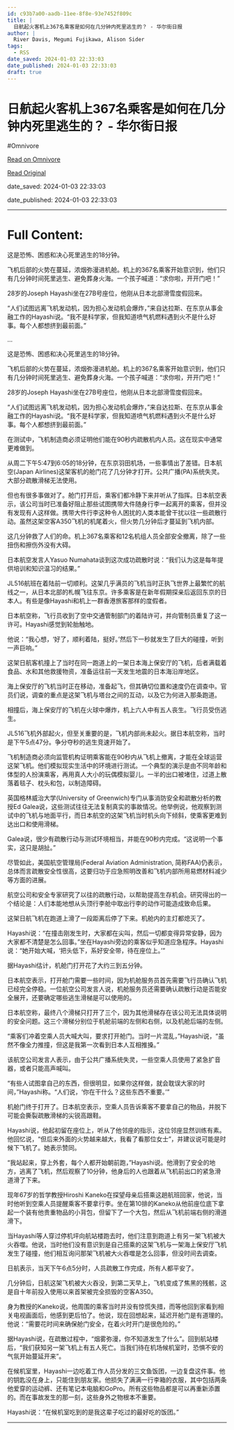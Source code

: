 ```yaml
---
id: c93b7a00-aadb-11ee-8f8e-93e7452f809c
title: |
  日航起火客机上367名乘客是如何在几分钟内死里逃生的？ - 华尔街日报
author: |
  River Davis, Megumi Fujikawa, Alison Sider
tags:
  - RSS
date_saved: 2024-01-03 22:33:03
date_published: 2024-01-03 22:33:03
draft: true
---
```


# 日航起火客机上367名乘客是如何在几分钟内死里逃生的？ - 华尔街日报
#Omnivore

[Read on Omnivore](https://omnivore.app/me/367-18cd39a27df)

[Read Original](https://cn.wsj.com/amp/articles/%E6%97%A5%E8%88%AA%E8%B5%B7%E7%81%AB%E5%AE%A2%E6%9C%BA%E4%B8%8A367%E5%90%8D%E4%B9%98%E5%AE%A2%E6%98%AF%E5%A6%82%E4%BD%95%E5%9C%A8%E5%87%A0%E5%88%86%E9%92%9F%E5%86%85%E6%AD%BB%E9%87%8C%E9%80%83%E7%94%9F%E7%9A%84-2beadfbe)

date_saved: 2024-01-03 22:33:03

date_published: 2024-01-03 22:33:03

--- 

# Full Content: 

这是恐怖、困惑和决心死里逃生的18分钟。

飞机后部的火势在蔓延，浓烟弥漫进机舱。机上的367名乘客开始意识到，他们只有几分钟时间死里逃生、避免葬身火海。一个孩子喊道：“求你啦，开开门吧！”

28岁的Joseph Hayashi坐在27B号座位，他刚从日本北部滑雪度假回来。

“人们试图远离飞机发动机，因为担心发动机会爆炸，”来自达拉斯、在东京从事金融工作的Hayashi说。“我不是科学家，但我知道喷气机燃料遇到火不是什么好事。每个人都想挤到最前面。”

...

这是恐怖、困惑和决心死里逃生的18分钟。

飞机后部的火势在蔓延，浓烟弥漫进机舱。机上的367名乘客开始意识到，他们只有几分钟时间死里逃生、避免葬身火海。一个孩子喊道：“求你啦，开开门吧！”

28岁的Joseph Hayashi坐在27B号座位，他刚从日本北部滑雪度假回来。

“人们试图远离飞机发动机，因为担心发动机会爆炸，”来自达拉斯、在东京从事金融工作的Hayashi说。“我不是科学家，但我知道喷气机燃料遇到火不是什么好事。每个人都想挤到最前面。”

在测试中，飞机制造商必须证明他们能在90秒内疏散机内人员。这在现实中通常更难做到。

从周二下午5:47到6:05的18分钟，在东京羽田机场，一些事情出了差错。日本航空(Japan Airlines)这架客机的舱门花了几分钟才打开。公共广播(PA)系统失灵。大部分疏散滑梯无法使用。

但也有很多事做对了。舱门打开后，乘客们都冷静下来并听从了指挥。日本航空表示，该公司当时已准备好阻止那些试图携带大件随身行李一起离开的乘客，但并没有发现有人这样做。携带大件行李这种令人困扰的人类本能曾干扰以往一些疏散行动。虽然这架空客A350飞机的机尾着火，但火势几分钟后才蔓延到飞机内部。

这几分钟救了人们的命。机上367名乘客和12名机组人员全部安全撤离，除了一些扭伤和擦伤外没有大碍。

日本航空发言人Yasuo Numahata谈到这次成功疏散时说：“我们认为这是每年提供培训和知识温习的结果。”

JL516航班在着陆前一切顺利。这架几乎满员的飞机当时正执飞世界上最繁忙的航线之一，从日本北部的札幌飞往东京。许多乘客是在新年假期探亲后返回东京的日本人。有些是像Hayashi和机上一群香港旅客那样的度假者。

日本航空称，飞行员收到了空中交通管制部门的着陆许可，并向管制员重复了这一许可。Hayashi感觉到轮胎触地。

他说：“我心想，‘好了，顺利着陆，挺好。’然后下一秒就发生了巨大的碰撞，听到一声巨响。”

这架日航客机撞上了当时在同一跑道上的一架日本海上保安厅的飞机，后者满载着食品、水和其他救援物资，准备运往前一天发生地震的日本海沿岸地区。

海上保安厅的飞机当时正在移动，准备起飞，但其确切位置和速度仍在调查中。官员们说，调查的重点是这架飞机与塔台之间的互动，以及它为何进入那条跑道。

相撞后，海上保安厅的飞机在火球中爆炸，机上六人中有五人丧生。飞行员受伤逃生。

JL516飞机外部起火，但至关重要的是，飞机内部尚未起火。据日本航空称，当时是下午5点47分。争分夺秒的逃生竞速开始了。

飞机制造商必须向监管机构证明乘客能在90秒内从飞机上撤离，才能在全球运营这架飞机。他们模拟现实生活中的环境进行测试。一个典型的演示是由不同年龄和体型的人扮演乘客，再用真人大小的玩偶模拟婴儿。一半的出口被堵住，过道上散落着毯子、枕头和包，以制造障碍。

英国格林威治大学(University of Greenwich)专门从事消防安全和疏散分析的教授Ed Galea说，这些测试往往无法复制真实的事故情况。他举例说，他观察到测试中的飞机与地面平行，而日本航空的这架飞机当时机头向下倾斜，使乘客更难到达出口和使用滑梯。

Galea说，很少有疏散行动与测试环境相当，并能在90秒内完成。“这说明一个事实，这只是胡扯。”

尽管如此，美国航空管理局(Federal Aviation Administration, 简称FAA)仍表示，总体而言疏散安全性很高，这要归功于应急照明改善和飞机内部所用易燃材料减少等方面的进展。

航空公司和安全专家研究了以往的疏散行动，以帮助提高生存机会。研究得出的一个结论是：人们本能地想从头顶行李舱中取出行李的动作可能造成致命后果。

这架日航飞机在跑道上滑了一段距离后停了下来。机舱内的主灯都熄灭了。

Hayashi说：“在撞击刚发生时，大家都在尖叫，然后一切都变得异常安静，因为大家都不清楚是怎么回事。”坐在Hayashi旁边的乘客似乎知道应急程序。Hayashi说：“她开始大喊，‘把头低下，系好安全带，待在座位上。’”

据Hayashi估计，机舱门打开花了大约三到五分钟。

日本航空表示，打开舱门需要一些时间，因为机舱服务员首先需要飞行员确认飞机已经完全停稳。一位航空公司发言人说，机舱服务员还需要确认疏散行动是否能安全展开，还要确定哪些逃生滑梯是可以使用的。

日本航空称，最终八个滑梯只打开了三个，因为其他滑梯存在该公司无法具体说明的安全问题。这三个滑梯分别位于机舱前端的左侧和右侧，以及机舱后端的左侧。

“乘客们冲着空乘人员大喊大叫，要求打开舱门。当时一片混乱，”Hayashi说，“虽然不像全力推撞，但这是我第一次看到日本人互相推搡。”

该航空公司发言人表示，由于公共广播系统失灵，一些空乘人员使用了紧急扩音器，或者只能高声喊叫。

“有些人试图拿自己的东西，但很明显，如果你这样做，就会耽误大家的时间，”Hayashi称。“人们说，‘你在干什么？这些东西不重要。’”

机舱门终于打开了。日本航空表示，空乘人员告诉乘客不要拿自己的物品，并脱下可能会撕裂疏散滑梯的尖锐高跟鞋。

Hayashi说，他起初留在座位上，听从了他邻座的指示，这位邻座显然训练有素。他回忆说，“但后来外面的火势越来越大，我看了看那位女士”，并建议说可能是时候下飞机了。她表示赞同。

“我站起来，穿上外套，每个人都开始朝前跑，”Hayashi说。他滑到了安全的地方，逃离了飞机，然后观察了10分钟，他身后的人也跟着从飞机前出口的紧急滑道滑了下来。

现年67岁的哲学教授Hiroshi Kaneko在探望母亲后搭乘这趟航班回家，他说，当时他听到空乘人员提醒乘客不要拿行李。坐在第10排的Kaneko从他前座位底下拿起一个装有他贵重物品的小背包，但留下了一个大包，然后从飞机前端右侧的滑道滑下。

当Hayashi等人穿过停机坪向航站楼跑去时，他们注意到跑道上有另一架飞机被大火吞噬。他说，当时他们没有意识到是自己搭乘的这架飞机与一架海上保安厅飞机发生了碰撞，他们相互询问那架飞机被大火吞噬是怎么回事，但没时间去调查。

日航表示，当天下午6点5分时，人员疏散工作完成，所有人都平安了。

几分钟后，日航这架飞机被大火吞没，到第二天早上，飞机变成了焦黑的残骸，这是自十年前投入使用以来首架被完全损毁的空客A350。

身为教授的Kaneko说，他周围的乘客当时并没有惊慌失措，而等他回到家看到相关电视画面后，他感到更后怕了。他说，现在回想起来，延迟开舱门是有道理的。他说：“需要花时间来确保舱门安全，在着火时开门是很危险的。”

据Hayashi说，在疏散过程中，“烟雾弥漫，你不知道发生了什么”。回到航站楼后，“我们获知另一架飞机上有五人死亡。当我们待在机场候机室时，恐惧不安的气氛开始蔓延开来”。

在候机室里，Hayashi一边吃着工作人员分发的三文鱼饭团，一边复盘这件事。他的钥匙没在身上，只能住到朋友家。他损失了满满一行李箱的衣服，其中包括两条他爱穿的运动裤、还有笔记本电脑和GoPro。所有这些物品都是可以再重新添置的。而在事故发生的那一刻，这些身外之物根本不重要。

Hayashi说：“在候机室吃到的是我这辈子吃过的最好吃的饭团。”

---

